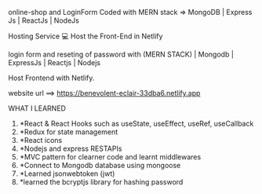 online-shop and
LoginForm Coded with MERN stack => MongoDB | Express Js | ReactJs | NodeJs

Hosting Service 💻
    Host the Front-End in Netlify

login form and reseting of password with (MERN STACK) | Mongodb | ExpressJs | Reactjs | Nodejs

Host Frontend with Netlify.

website url ==>  https://benevolent-eclair-33dba6.netlify.app

WHAT I LEARNED

1) *React & React Hooks such as useState, useEffect, useRef, useCallback
2) *Redux for state management
3) *React icons
4) *Nodejs and express RESTAPIs 
5) *MVC pattern for clearner code and learnt middlewares
6) *Connect to Mongodb database using mongoose
7) *Learned jsonwebtoken (jwt)
8) *learned the bcryptjs library for hashing password
